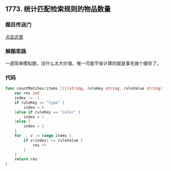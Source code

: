 ## 1773. 统计匹配检索规则的物品数量

### 题目传送门

[点击这里](https://leetcode.cn/problems/count-items-matching-a-rule/)

### 解题思路

一道简单模拟题，没什么太大价值，唯一可能节省计算的就是事先做个缓存了。

### 代码

```go
func countMatches(items [][]string, ruleKey string, ruleValue string) int {
    var res int
    index := -1
    if ruleKey == "type" {
        index = 0
    }else if ruleKey == "color" {
        index = 1
    }else {
        index = 2
    }
    for _, v := range items {
        if v[index] == ruleValue {
            res ++
        } 
    }
    return res
}

```